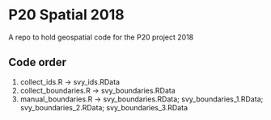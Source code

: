 # P20 Spatial 2018
A repo to hold geospatial code for the P20 project 2018

## Code order

1. collect_ids.R -> svy_ids.RData
2. collect_boundaries.R -> svy_boundaries.RData
3. manual_boundaries.R -> svy_boundaries.RData; svy_boundaries_1.RData; svy_boundaries_2.RData; svy_boundaries_3.RData
